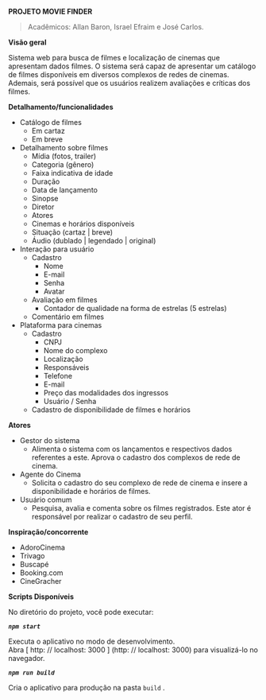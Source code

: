 **PROJETO MOVIE FINDER**

>Acadêmicos: Allan Baron, Israel Efraim e José Carlos.

**Visão geral**

Sistema web para busca de filmes e localização de cinemas que apresentam dados filmes. O sistema será capaz de apresentar um catálogo de filmes disponíveis em diversos complexos de redes de cinemas. Ademais, será possível que os usuários realizem avaliações e críticas dos filmes.

**Detalhamento/funcionalidades**

- Catálogo de filmes
  - Em cartaz
  - Em breve
- Detalhamento sobre filmes
  - Mídia (fotos, trailer)
  - Categoria (gênero)
  - Faixa indicativa de idade
  - Duração
  - Data de lançamento
  - Sinopse
  - Diretor
  - Atores
  - Cinemas e horários disponíveis
  - Situação (cartaz | breve)
  - Áudio (dublado | legendado | original)
- Interação para usuário
  - Cadastro
    - Nome
    - E-mail
    - Senha
    - Avatar
  - Avaliação em filmes
    - Contador de qualidade na forma de estrelas (5 estrelas)
  - Comentário em filmes
- Plataforma para cinemas
  - Cadastro
    - CNPJ
    - Nome do complexo
    - Localização
    - Responsáveis
    - Telefone
    - E-mail
    - Preço das modalidades dos ingressos
    - Usuário / Senha
  - Cadastro de disponibilidade de filmes e horários

**Atores**

- Gestor do sistema
  - Alimenta o sistema com os lançamentos e respectivos dados referentes a este. Aprova o cadastro dos complexos de rede de cinema.
- Agente do Cinema
  - Solicita o cadastro do seu complexo de rede de cinema e insere a disponibilidade e horários de filmes.
- Usuário comum
  - Pesquisa, avalia e comenta sobre os filmes registrados. Este ator é responsável por realizar o cadastro de seu perfil.

**Inspiração/concorrente**

- AdoroCinema
- Trivago
- Buscapé
- Booking.com
- CineGracher



**Scripts Disponíveis**

No diretório do projeto, você pode executar:

***`npm start`***

Executa o aplicativo no modo de desenvolvimento. <br>
Abra [ http: // localhost: 3000 ] (http: // localhost: 3000) para visualizá-lo no navegador.

***`npm run build`***

Cria o aplicativo para produção na pasta `build` .
